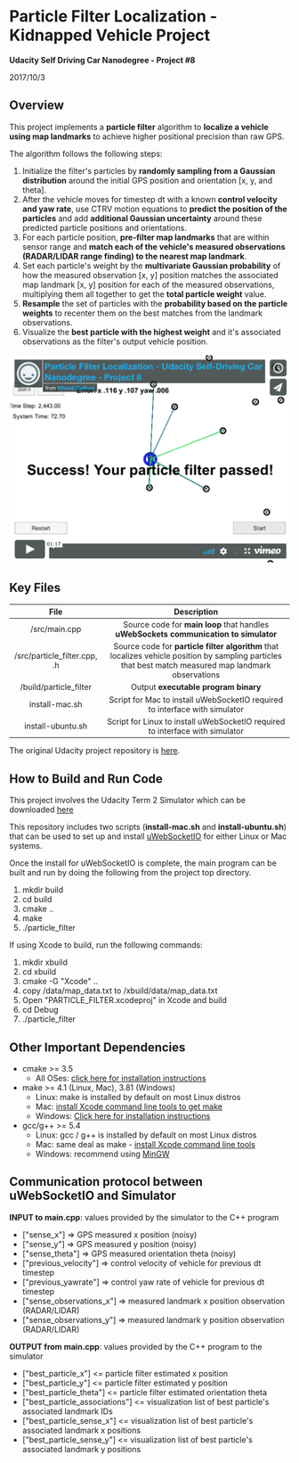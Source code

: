# **Particle Filter Localization - Kidnapped Vehicle Project**

**Udacity Self Driving Car Nanodegree - Project #8**

2017/10/3

## Overview

This project implements a **particle filter** algorithm to **localize a vehicle using map landmarks** to achieve higher positional precision than raw GPS.

The algorithm follows the following steps:

1. Initialize the filter's particles by **randomly sampling from a Gaussian distribution** around the initial GPS position and orientation [x, y, and theta].
2. After the vehicle moves for timestep dt with a known **control velocity and yaw rate**, use CTRV motion equations to **predict the position of the particles** and add **additional Gaussian uncertainty** around these predicted particle positions and orientations.
3. For each particle position, **pre-filter map landmarks** that are within sensor range and **match each of the vehicle's measured observations (RADAR/LIDAR range finding) to the nearest map landmark**.
4. Set each particle's weight by the **multivariate Gaussian probability** of how the measured observation [x, y] position matches the associated map landmark [x, y] position for each of the measured observations, multiplying them all together to get the **total particle weight** value.
5. **Resample** the set of particles with the **probability based on the particle weights** to recenter them on the best matches from the landmark observations.
6. Visualize the **best particle with the highest weight** and it's associated observations as the filter's output vehicle position.

[<img src="./images/PF_video_screenshot.png" width="800">](https://vimeo.com/243361640)

## Key Files

| File                         | Description                                                                                                                                            |
|:----------------------------:|:------------------------------------------------------------------------------------------------------------------------------------------------------:|
| /src/main.cpp                | Source code for **main loop** that handles **uWebSockets communication to simulator**                                                                  |
| /src/particle_filter.cpp, .h | Source code for **particle filter algorithm** that localizes vehicle position by sampling particles that best match measured map landmark observations |
| /build/particle_filter       | Output **executable program binary**                                                                                                                   |
| install-mac.sh               | Script for Mac to install uWebSocketIO required to interface with simulator                                                                            |
| install-ubuntu.sh            | Script for Linux to install uWebSocketIO required to interface with simulator                                                                          |

The original Udacity project repository is [here](https://github.com/udacity/CarND-Kidnapped-Vehicle-Project).

## How to Build and Run Code

This project involves the Udacity Term 2 Simulator which can be downloaded [here](https://github.com/udacity/self-driving-car-sim/releases)

This repository includes two scripts (**install-mac.sh** and **install-ubuntu.sh**) that can be used to set up and install [uWebSocketIO](https://github.com/uWebSockets/uWebSockets) for either Linux or Mac systems.

Once the install for uWebSocketIO is complete, the main program can be built and run by doing the following from the project top directory.

1. mkdir build
2. cd build
3. cmake ..
4. make
5. ./particle_filter

If using Xcode to build, run the following commands:

1. mkdir xbuild
2. cd xbuild
3. cmake -G "Xcode" ..
4. copy /data/map_data.txt to /xbuild/data/map_data.txt
4. Open "PARTICLE_FILTER.xcodeproj" in Xcode and build
5. cd Debug
6. ./particle_filter

## Other Important Dependencies

* cmake >= 3.5
  * All OSes: [click here for installation instructions](https://cmake.org/install/)
* make >= 4.1 (Linux, Mac), 3.81 (Windows)
  * Linux: make is installed by default on most Linux distros
  * Mac: [install Xcode command line tools to get make](https://developer.apple.com/xcode/features/)
  * Windows: [Click here for installation instructions](http://gnuwin32.sourceforge.net/packages/make.htm)
* gcc/g++ >= 5.4
  * Linux: gcc / g++ is installed by default on most Linux distros
  * Mac: same deal as make - [install Xcode command line tools](https://developer.apple.com/xcode/features/)
  * Windows: recommend using [MinGW](http://www.mingw.org/)

## Communication protocol between uWebSocketIO and Simulator

**INPUT to main.cpp**: values provided by the simulator to the C++ program

* ["sense_x"] => GPS measured x position (noisy)
* ["sense_y"] => GPS measured y position (noisy)
* ["sense_theta"] => GPS measured orientation theta (noisy)
* ["previous_velocity"] => control velocity of vehicle for previous dt timestep
* ["previous_yawrate"] => control yaw rate of vehicle for previous dt timestep
* ["sense_observations_x"] => measured landmark x position observation (RADAR/LIDAR)
* ["sense_observations_y"] => measured landmark y position observation (RADAR/LIDAR)

**OUTPUT from main.cpp**: values provided by the C++ program to the simulator

* ["best_particle_x"] <= particle filter estimated x position
* ["best_particle_y"] <= particle filter estimated y position
* ["best_particle_theta"] <= particle filter estimated orientation theta
* ["best_particle_associations"] <= visualization list of best particle's associated landmark IDs
* ["best_particle_sense_x"] <= visualization list of best particle's associated landmark x positions
* ["best_particle_sense_y"] <= visualization list of best particle's associated landmark y positions
